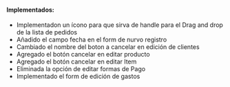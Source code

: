 <h4>Implementados:</h4>  
<ul>   
    <li>Implementadon un ícono para que sirva de handle para el Drag and drop de la lista de pedidos</li>
    <li>Añadido el campo fecha en el form de nurvo registro</li>
    <li>Cambiado el nombre del boton a cancelar en edición de clientes</li>
    <li>Agregado el botón cancelar en editar producto</li>
    <li>Agregado el botón cancelar en editar Item</li>
    <li>Eliminada la opción de editar formas de Pago</li>
    <li>Implementado el form de edición de gastos</li>
</ul>